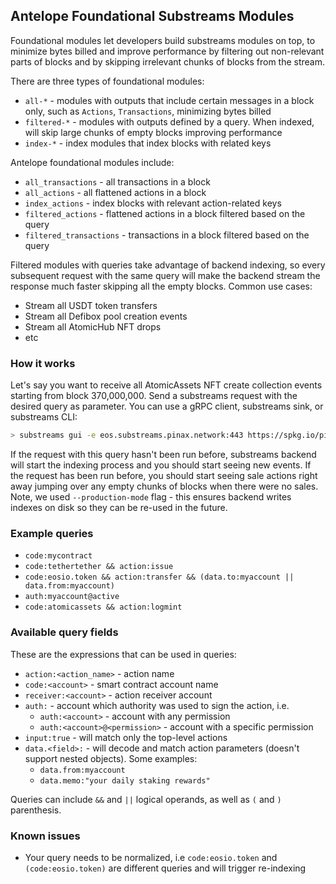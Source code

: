 ## Antelope Foundational Substreams Modules

Foundational modules let developers build substreams modules on top, to minimize bytes billed and improve performance by filtering out non-relevant parts of blocks and by skipping irrelevant chunks of blocks from the stream.

There are three types of foundational modules:
- `all-*` - modules with outputs that include certain messages in a block only, such as `Actions`,  `Transactions`, minimizing bytes billed
- `filtered-*` - modules with outputs defined by a query. When indexed, will skip large chunks of empty blocks improving performance
- `index-*` - index modules that index blocks with related keys

Antelope foundational modules include:
- `all_transactions` - all transactions in a block
- `all_actions` - all flattened actions in a block
- `index_actions` - index blocks with relevant action-related keys
- `filtered_actions` - flattened actions in a block filtered based on the query
- `filtered_transactions` - transactions in a block filtered based on the query

Filtered modules with queries take advantage of backend indexing, so every subsequent request with the same query will make the backend stream the response much faster skipping all the empty blocks.
Common use cases:
- Stream all USDT token transfers
- Stream all Defibox pool creation events
- Stream all AtomicHub NFT drops
- etc

### How it works
Let's say you want to receive all AtomicAssets NFT create collection events starting from block 370,000,000.
Send a substreams request with the desired query as parameter. You can use a gRPC client, substreams sink, or substreams CLI:
```bash
> substreams gui -e eos.substreams.pinax.network:443 https://spkg.io/pinax-network/antelope-common-v0.2.0.spkg filtered_actions -s 370000000 -p filtered_actions="code:atomicassets && action:createcol" --production-mode
```
If the request with this query hasn't been run before, substreams backend will start the indexing process and you should start seeing new events. If the request has been run before, you should start seeing sale actions right away jumping over any empty chunks of blocks when there were no sales.
Note, we used `--production-mode` flag - this ensures backend writes indexes on disk so they can be re-used in the future. 

### Example queries
- `code:mycontract`
- `code:tethertether && action:issue`
- `code:eosio.token && action:transfer && (data.to:myaccount || data.from:myaccount)`
- `auth:myaccount@active`
- `code:atomicassets && action:logmint`

### Available query fields
These are the expressions that can be used in queries:
- `action:<action_name>` - action name
- `code:<account>` - smart contract account name
- `receiver:<account>` - action receiver account
- `auth:` - account which authority was used to sign the action, i.e.
  - `auth:<account>` - account with any permission
  - `auth:<account>@<permission>` - account with a specific permission
- `input:true` - will match only the top-level actions
- `data.<field>:` - will decode and match action parameters (doesn't support nested objects). Some examples:
  - `data.from:myaccount`
  - `data.memo:"your daily staking rewards"`

Queries can include `&&` and `||` logical operands, as well as `(` and `)` parenthesis.



### Known issues
- Your query needs to be normalized, i.e `code:eosio.token` and `(code:eosio.token)` are different queries and will trigger re-indexing